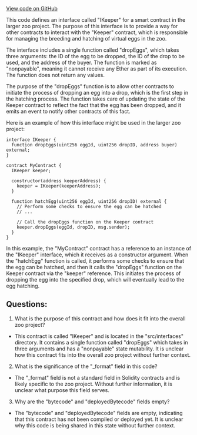 [View code on GitHub](zoo-labs/zoo/blob/master/contracts/artifacts/src/interfaces/IKeeper.sol/IKeeper.json)

This code defines an interface called "IKeeper" for a smart contract in the larger zoo project. The purpose of this interface is to provide a way for other contracts to interact with the "Keeper" contract, which is responsible for managing the breeding and hatching of virtual eggs in the zoo.

The interface includes a single function called "dropEggs", which takes three arguments: the ID of the egg to be dropped, the ID of the drop to be used, and the address of the buyer. The function is marked as "nonpayable", meaning it cannot receive any Ether as part of its execution. The function does not return any values.

The purpose of the "dropEggs" function is to allow other contracts to initiate the process of dropping an egg into a drop, which is the first step in the hatching process. The function takes care of updating the state of the Keeper contract to reflect the fact that the egg has been dropped, and it emits an event to notify other contracts of this fact.

Here is an example of how this interface might be used in the larger zoo project:

```solidity
interface IKeeper {
  function dropEggs(uint256 eggId, uint256 dropID, address buyer) external;
}

contract MyContract {
  IKeeper keeper;

  constructor(address keeperAddress) {
    keeper = IKeeper(keeperAddress);
  }

  function hatchEgg(uint256 eggId, uint256 dropID) external {
    // Perform some checks to ensure the egg can be hatched
    // ...

    // Call the dropEggs function on the Keeper contract
    keeper.dropEggs(eggId, dropID, msg.sender);
  }
}
```

In this example, the "MyContract" contract has a reference to an instance of the "IKeeper" interface, which it receives as a constructor argument. When the "hatchEgg" function is called, it performs some checks to ensure that the egg can be hatched, and then it calls the "dropEggs" function on the Keeper contract via the "keeper" reference. This initiates the process of dropping the egg into the specified drop, which will eventually lead to the egg hatching.
## Questions: 
 1. What is the purpose of this contract and how does it fit into the overall zoo project?
- This contract is called "IKeeper" and is located in the "src/interfaces" directory. It contains a single function called "dropEggs" which takes in three arguments and has a "nonpayable" state mutability. It is unclear how this contract fits into the overall zoo project without further context.

2. What is the significance of the "_format" field in this code?
- The "_format" field is not a standard field in Solidity contracts and is likely specific to the zoo project. Without further information, it is unclear what purpose this field serves.

3. Why are the "bytecode" and "deployedBytecode" fields empty?
- The "bytecode" and "deployedBytecode" fields are empty, indicating that this contract has not been compiled or deployed yet. It is unclear why this code is being shared in this state without further context.